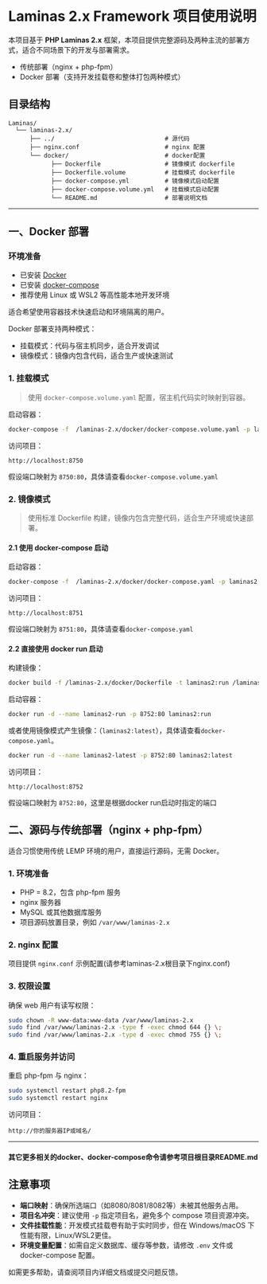 # Laminas 2.x Framework 项目使用说明

本项目基于 **PHP Laminas 2.x** 框架，本项目提供完整源码及两种主流的部署方式，适合不同场景下的开发与部署需求。

- 传统部署（nginx + php-fpm）
- Docker 部署（支持开发挂载卷和整体打包两种模式）

## 目录结构
```text
Laminas/
  └── laminas-2.x/
      ├── ../                               # 源代码
      ├── nginx.conf                        # nginx 配置
      └── docker/                           # docker配置
            ├── Dockerfile                  # 镜像模式 dockerfile
            ├── Dockerfile.volume           # 挂载模式 dockerfile
            ├── docker-compose.yml          # 镜像模式启动配置
            ├── docker-compose.volume.yml   # 挂载模式启动配置
            └── README.md                   # 部署说明文档
```
---

## 一、Docker 部署

### 环境准备

- 已安装 [Docker](https://docs.docker.com/get-docker/)
- 已安装 [docker-compose](https://docs.docker.com/compose/install/)
- 推荐使用 Linux 或 WSL2 等高性能本地开发环境

适合希望使用容器技术快速启动和环境隔离的用户。

Docker 部署支持两种模式：

- 挂载模式：代码与宿主机同步，适合开发调试
- 镜像模式：镜像内包含代码，适合生产或快速测试

### 1. 挂载模式

> 使用 `docker-compose.volume.yaml` 配置，宿主机代码实时映射到容器。

启动容器：
```bash
docker-compose -f  /laminas-2.x/docker/docker-compose.volume.yaml -p laminas2-volume up -d --build
```

访问项目：
```
http://localhost:8750
```
假设端口映射为 `8750:80`，具体请查看`docker-compose.volume.yaml`

### 2. 镜像模式

> 使用标准 Dockerfile 构建，镜像内包含完整代码，适合生产环境或快速部署。

#### 2.1 使用 docker-compose 启动

启动容器：
```bash
docker-compose -f  /laminas-2.x/docker/docker-compose.yaml -p laminas2 up -d --build
```

访问项目：
```
http://localhost:8751
```
假设端口映射为 `8751:80`，具体请查看`docker-compose.yaml`

#### 2.2 直接使用 docker run 启动

构建镜像：
```bash
docker build -f /laminas-2.x/docker/Dockerfile -t laminas2:run /laminas-2.x/docker
```

启动容器：
```bash
docker run -d --name laminas2-run -p 8752:80 laminas2:run
```

或者使用镜像模式产生镜像：（`laminas2:latest`），具体请查看`docker-compose.yaml`。

```bash
docker run -d --name laminas2-latest -p 8752:80 laminas2:latest
```

访问项目：
```
http://localhost:8752
```
假设端口映射为 `8752:80`，这里是根据docker run启动时指定的端口

## 二、源码与传统部署（nginx + php-fpm）

适合习惯使用传统 LEMP 环境的用户，直接运行源码，无需 Docker。

### 1. 环境准备

- PHP = 8.2，包含 php-fpm 服务
- nginx 服务器
- MySQL 或其他数据库服务
- 项目源码放置目录，例如 `/var/www/laminas-2.x`

### 2. nginx 配置

项目提供 `nginx.conf` 示例配置(请参考laminas-2.x根目录下nginx.conf)

### 3. 权限设置

确保 web 用户有读写权限：
```bash
sudo chown -R www-data:www-data /var/www/laminas-2.x
sudo find /var/www/laminas-2.x -type f -exec chmod 644 {} \;
sudo find /var/www/laminas-2.x -type d -exec chmod 755 {} \;
```

### 4. 重启服务并访问

重启 php-fpm 与 nginx：
```bash
sudo systemctl restart php8.2-fpm
sudo systemctl restart nginx
```

访问项目：
```
http://你的服务器IP或域名/
```
---

#### 其它更多相关的docker、docker-compose命令请参考项目根目录README.md

## 注意事项

- **端口映射**：确保所选端口（如8080/8081/8082等）未被其他服务占用。
- **项目名冲突**：建议使用 `-p` 指定项目名，避免多个 compose 项目资源冲突。
- **文件挂载性能**：开发模式挂载卷有助于实时同步，但在 Windows/macOS 下性能有限，Linux/WSL2更佳。
- **环境变量配置**：如需自定义数据库、缓存等参数，请修改 `.env` 文件或 docker-compose 配置。

如需更多帮助，请查阅项目内详细文档或提交问题反馈。
